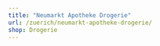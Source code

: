 ```yaml
---
title: "Neumarkt Apotheke Drogerie"
url: /zuerich/neumarkt-apotheke-drogerie/
shop: Drogerie
---
```

